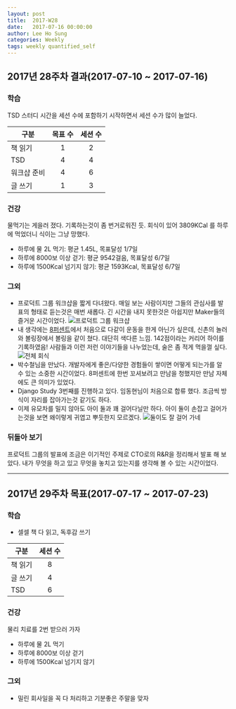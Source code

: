 ```yaml
---
layout: post
title:  2017-W28
date:   2017-07-16 00:00:00
author: Lee Ho Sung
categories: Weekly
tags: weekly quantified_self
---
```


## 2017년 28주차 결과(2017-07-10 ~ 2017-07-16)

### 학습

TSD 스터디 시간을 세션 수에 포함하기 시작하면서 세션 수가 많이 늘었다.

| 구분                                        | 목표 수 | 세션 수 |
| ------------------------------------------- |:-------:|:-------:|
| 책 읽기                                     | 1       | 2       |
| TSD                                         | 4       | 4       |
| 워크샵 준비                                 | 4       | 6       |
| 글 쓰기                                     | 1       | 3       |

### 건강 

물먹기는 게을러 졌다. 기록하는것이 좀 번거로워진 듯.
회식이 있어 3809KCal 를 하루에 먹었더니 식이는 그냥 망했다.

* 하루에 물 2L 먹기: 평균 1.45L, 목표달성 1/7일
* 하루에 8000보 이상 걷기: 평균 9542걸음, 목표달성 6/7일
* 하루에 1500Kcal 넘기지 않기: 평균 1593Kcal, 목표달성 6/7일

### 그외

* 프로덕트 그룹 워크샵을 짧게 다녀왔다. 매일 보는 사람이지만 그들의 관심사를 발표의 형태로 듣는것은 매번 새롭다. 긴 시간을 내지 못한것은 아쉽지만 Maker들의 즐거운 시간이었다.
![프로덕트 그룹 워크샵](/assets/2017-W28-1.jpg)
* 내 생각에는 [8퍼센트](https://8percent.kr)에서 처음으로 다같이 운동을 한게 아닌가 싶은데, 신촌의 놀러와 볼링장에서 볼링을 같이 쳤다. 대단히 색다른 느낌. 142점이라는 커리어 하이를 기록하였음! 사람들과 이런 저런 이야기들을 나누었는데, 술은 좀 적게 먹을껄 싶다.
![전체 회식](/assets/2017-W28-2.jpg)
* 박수철님을 만났다. 개발자에게 좋은/다양한 경험들이 쌓이면 어떻게 되는가를 알 수 있는 소중한 시간이었다. 8퍼센트에 한번 꼬셔보려고 만남을 청했지만 만남 자체에도 큰 의미가 있었다. 
* Django Study 3번째를 진행하고 있다. 임동현님이 처음으로 합류 했다. 조금씩 방식이 자리를 잡아가는것 같기도 하다.
* 이제 유모차를 밀지 않아도 아이 둘과 꽤 걸어다닐만 하다. 아이 둘이 손잡고 걸어가는것을 보면 왜이렇게 귀엽고 뿌듯한지 모르겠다.
![둘이도 잘 걸어 가네](/assets/2017-W28-3.jpg)

### 뒤돌아 보기

프로덕트 그룹의 발표에 조금은 이기적인 주제로 CTO로의 R&R을 정리해서 발표 해 보았다. 내가 무엇을 하고 있고 무엇을 놓치고 있는지를 생각해 볼 수 있는 시간이었다.

---

## 2017년 29주차 목표(2017-07-17 ~ 2017-07-23)

### 학습

* 셀셀 책 다 읽고, 독후감 쓰기

| 구분                                        | 세션 수 |
| ------------------------------------------- |:-------:|
| 책 읽기                                     | 8       |
| 글 쓰기                                     | 4       |
| TSD                                         | 6       |

### 건강

물리 치료를 2번 받으러 가자

* 하루에 물 2L 먹기 
* 하루에 8000보 이상 걷기
* 하루에 1500Kcal 넘기지 않기 

### 그외

* 밀린 회사일을 꼭 다 처리하고 기분좋은 주말을 맞자
